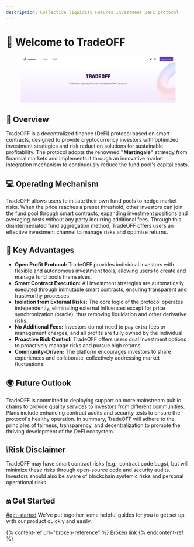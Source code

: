 ```yaml
---
description: Collective liquidity Futures Investment DeFi protocol
---
```


# 👋 Welcome to TradeOFF

<figure><img src=".gitbook/assets/image (1) (1).png" alt=""><figcaption></figcaption></figure>

## 📖 Overview

TradeOFF is a decentralized finance (DeFi) protocol based on smart contracts, designed to provide cryptocurrency investors with optimized investment strategies and risk reduction solutions for sustainable profitability. The protocol adopts the renowned **"Martingale"** strategy from financial markets and implements it through an innovative market integration mechanism to continuously reduce the fund pool's capital costs.

## 💻 Operating Mechanism

TradeOFF allows users to initiate their own fund pools to hedge market risks. When the price reaches a preset threshold, other investors can join the fund pool through smart contracts, expanding investment positions and averaging costs without any party incurring additional fees. Through this disintermediated fund aggregation method, TradeOFF offers users an effective investment channel to manage risks and optimize returns.

## 🌟 Key Advantages

* **Open Profit Protocol:** TradeOFF provides individual investors with flexible and autonomous investment tools, allowing users to create and manage fund pools themselves.
* **Smart Contract Execution:** All investment strategies are automatically executed through immutable smart contracts, ensuring transparent and trustworthy processes.
* **Isolation from External Risks:** The core logic of the protocol operates independently, eliminating external influences except for price synchronization (oracle), thus removing liquidation and other derivative risks.
* **No Additional Fees:** Investors do not need to pay extra fees or management charges, and all profits are fully owned by the individual.
* **Proactive Risk Control:** TradeOFF offers users dual investment options to proactively manage risks and pursue high returns.
* **Community-Driven:** The platform encourages investors to share experiences and collaborate, collectively addressing market fluctuations.

## 🌍 Future Outlook

TradeOFF is committed to deploying support on more mainstream public chains to provide quality services to investors from different communities. Plans include enhancing contract audits and security tests to ensure the protocol's healthy operation. In summary, TradeOFF will adhere to the principles of fairness, transparency, and decentralization to promote the thriving development of the DeFi ecosystem.

## ❕Risk Disclaimer

TradeOFF may have smart contract risks (e.g., contract code bugs), but will minimize these risks through open-source code and security audits. Investors should also be aware of blockchain systemic risks and personal operational risks.

## 🔛 Get Started

[#get-started](./#get-started "mention") We've put together some helpful guides for you to get set up with our product quickly and easily.

{% content-ref url="broken-reference" %}
[Broken link](broken-reference)
{% endcontent-ref %}
